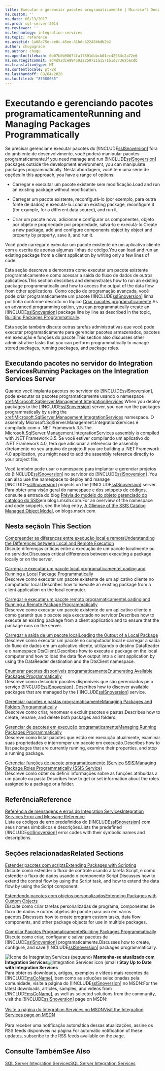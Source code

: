 ```yaml
---
title: Executar e gerenciar pacotes programaticamente | Microsoft Docs
ms.custom: ''
ms.date: 06/13/2017
ms.prod: sql-server-2014
ms.reviewer: ''
ms.technology: integration-services
ms.topic: reference
ms.assetid: 1a08c75e-ce8c-45ee-81bd-32248bbdb2b2
author: chugugrace
ms.author: chugu
ms.openlocfilehash: 0b07b0b98674fa17891dbbcb01ec42934c2a72e6
ms.sourcegitcommit: ad4d92dce894592a259721a1571b1d8736abacdb
ms.translationtype: MT
ms.contentlocale: pt-BR
ms.lasthandoff: 08/04/2020
ms.locfileid: "87680035"
---
```

# <a name="running-and-managing-packages-programmatically"></a><span data-ttu-id="935a8-102">Executando e gerenciando pacotes programaticamente</span><span class="sxs-lookup"><span data-stu-id="935a8-102">Running and Managing Packages Programmatically</span></span>
  <span data-ttu-id="935a8-103">Se precisar gerenciar e executar pacotes do [!INCLUDE[ssISnoversion](../../includes/ssisnoversion-md.md)] fora do ambiente de desenvolvimento, você poderá manipular pacotes programaticamente.</span><span class="sxs-lookup"><span data-stu-id="935a8-103">If you need manage and run [!INCLUDE[ssISnoversion](../../includes/ssisnoversion-md.md)] packages outside the development environment, you can manipulate packages programmatically.</span></span> <span data-ttu-id="935a8-104">Nesta abordagem, você tem uma série de opções:</span><span class="sxs-lookup"><span data-stu-id="935a8-104">In this approach, you have a range of options:</span></span>  
  
-   <span data-ttu-id="935a8-105">Carregar e executar um pacote existente sem modificação.</span><span class="sxs-lookup"><span data-stu-id="935a8-105">Load and run an existing package without modification.</span></span>  
  
-   <span data-ttu-id="935a8-106">Carregar um pacote existente, reconfigurá-lo (por exemplo, para outra fonte de dados) e executá-lo.</span><span class="sxs-lookup"><span data-stu-id="935a8-106">Load an existing package, reconfigure it (for example, for a different data source), and run it.</span></span>  
  
-   <span data-ttu-id="935a8-107">Criar um pacote novo, adicionar e configurar os componentes, objeto por objeto e propriedade por propriedade, salvá-lo e executá-lo.</span><span class="sxs-lookup"><span data-stu-id="935a8-107">Create a new package, add and configure components object by object and property by property, save it, and run it.</span></span>  
  
 <span data-ttu-id="935a8-108">Você pode carregar e executar um pacote existente de um aplicativo cliente com a escrita de apenas algumas linhas de código.</span><span class="sxs-lookup"><span data-stu-id="935a8-108">You can load and run an existing package from a client application by writing only a few lines of code.</span></span>  
  
 <span data-ttu-id="935a8-109">Esta seção descreve e demonstra como executar um pacote existente programaticamente e como acessar a saída do fluxo de dados de outros aplicativos.</span><span class="sxs-lookup"><span data-stu-id="935a8-109">This section describes and demonstrates how to run an existing package programmatically and how to access the output of the data flow from other applications.</span></span> <span data-ttu-id="935a8-110">Como opção de programação avançada, você pode criar programaticamente um pacote [!INCLUDE[ssISnoversion](../../includes/ssisnoversion-md.md)] linha por linha conforme descrito no tópico [Criar pacotes programaticamente](../building-packages-programmatically/building-packages-programmatically.md).</span><span class="sxs-lookup"><span data-stu-id="935a8-110">As an advanced programming option, you can programmatically create an [!INCLUDE[ssISnoversion](../../includes/ssisnoversion-md.md)] package line by line as described in the topic, [Building Packages Programmatically](../building-packages-programmatically/building-packages-programmatically.md).</span></span>  
  
 <span data-ttu-id="935a8-111">Esta seção também discute outras tarefas administrativas que você pode executar programaticamente para gerenciar pacotes armazenados, pacotes em execução e funções do pacote.</span><span class="sxs-lookup"><span data-stu-id="935a8-111">This section also discusses other administrative tasks that you can perform programmatically to manage stored packages, running packages, and package roles.</span></span>  
  
## <a name="running-packages-on-the-integration-services-server"></a><span data-ttu-id="935a8-112">Executando pacotes no servidor do Integration Services</span><span class="sxs-lookup"><span data-stu-id="935a8-112">Running Packages on the Integration Services Server</span></span>  
 <span data-ttu-id="935a8-113">Quando você implanta pacotes no servidor do [!INCLUDE[ssISnoversion](../../includes/ssisnoversion-md.md)], pode executar os pacotes programaticamente usando o namespace <xref:Microsoft.SqlServer.Management.IntegrationServices>.</span><span class="sxs-lookup"><span data-stu-id="935a8-113">When you deploy packages to the [!INCLUDE[ssISnoversion](../../includes/ssisnoversion-md.md)] server, you can run the packages programmatically by using the <xref:Microsoft.SqlServer.Management.IntegrationServices> namespace.</span></span> <span data-ttu-id="935a8-114">O assembly Microsoft.SqlServer.Management.IntegrationServices é compilado com o .NET Framework 3.5.</span><span class="sxs-lookup"><span data-stu-id="935a8-114">The Microsoft.SqlServer.Management.IntegrationServices assembly is compiled with .NET Framework 3.5.</span></span> <span data-ttu-id="935a8-115">Se você estiver compilando um aplicativo do .NET Framework 4.0, terá que adicionar a referência de assembly diretamente no seu arquivo de projeto.</span><span class="sxs-lookup"><span data-stu-id="935a8-115">If you are building a .NET Framework 4.0 application, you might need to add the assembly reference directly to your project file.</span></span>  
  
 <span data-ttu-id="935a8-116">Você também pode usar o namespace para implantar e gerenciar projetos do [!INCLUDE[ssISnoversion](../../includes/ssisnoversion-md.md)] no servidor do [!INCLUDE[ssISnoversion](../../includes/ssisnoversion-md.md)] .</span><span class="sxs-lookup"><span data-stu-id="935a8-116">You can also use the namespace to deploy and manage [!INCLUDE[ssISnoversion](../../includes/ssisnoversion-md.md)] projects on the [!INCLUDE[ssISnoversion](../../includes/ssisnoversion-md.md)] server.</span></span> <span data-ttu-id="935a8-117">Para obter uma visão geral do namespace e dos snippets de códigos, consulte a entrada do blog [Prévia do modelo do objeto gerenciado do catálogo do SSIS](https://techcommunity.microsoft.com/t5/sql-server-integration-services/a-glimpse-of-the-ssis-catalog-managed-object-model/ba-p/387892)em blogs.msdn.com.</span><span class="sxs-lookup"><span data-stu-id="935a8-117">For an overview of the namespace and code snippets, see the blog entry, [A Glimpse of the SSIS Catalog Managed Object Model](https://techcommunity.microsoft.com/t5/sql-server-integration-services/a-glimpse-of-the-ssis-catalog-managed-object-model/ba-p/387892), on blogs.msdn.com.</span></span>  
  
## <a name="in-this-section"></a><span data-ttu-id="935a8-118">Nesta seção</span><span class="sxs-lookup"><span data-stu-id="935a8-118">In This Section</span></span>  
 [<span data-ttu-id="935a8-119">Compreender as diferenças entre execução local e remota</span><span class="sxs-lookup"><span data-stu-id="935a8-119">Understanding the Differences between Local and Remote Execution</span></span>](../run-manage-packages-programmatically/understanding-the-differences-between-local-and-remote-execution.md)  
 <span data-ttu-id="935a8-120">Discute diferenças críticas entre a execução de um pacote localmente ou no servidor.</span><span class="sxs-lookup"><span data-stu-id="935a8-120">Discusses critical differences between executing a package locally or on the server.</span></span>  
  
 [<span data-ttu-id="935a8-121">Carregar e executar um pacote local programaticamente</span><span class="sxs-lookup"><span data-stu-id="935a8-121">Loading and Running a Local Package Programmatically</span></span>](../run-manage-packages-programmatically/loading-and-running-a-local-package-programmatically.md)  
 <span data-ttu-id="935a8-122">Descreve como executar um pacote existente de um aplicativo cliente no computador local.</span><span class="sxs-lookup"><span data-stu-id="935a8-122">Describes how to execute an existing package from a client application on the local computer.</span></span>  
  
 [<span data-ttu-id="935a8-123">Carregar e executar um pacote remoto programaticamente</span><span class="sxs-lookup"><span data-stu-id="935a8-123">Loading and Running a Remote Package Programmatically</span></span>](../run-manage-packages-programmatically/loading-and-running-a-remote-package-programmatically.md)  
 <span data-ttu-id="935a8-124">Descreve como executar um pacote existente de um aplicativo cliente e como garantir que o pacote seja executado no servidor.</span><span class="sxs-lookup"><span data-stu-id="935a8-124">Describes how to execute an existing package from a client application and to ensure that the package runs on the server.</span></span>  
  
 [<span data-ttu-id="935a8-125">Carregar a saída de um pacote local</span><span class="sxs-lookup"><span data-stu-id="935a8-125">Loading the Output of a Local Package</span></span>](../run-manage-packages-programmatically/loading-the-output-of-a-local-package.md)  
 <span data-ttu-id="935a8-126">Descreve como executar um pacote no computador local e carregar a saída do fluxo de dados em um aplicativo cliente, utilizando o destino DataReader e o namespace DtsClient.</span><span class="sxs-lookup"><span data-stu-id="935a8-126">Describes how to execute a package on the local computer and how to load the data flow output into a client application by using the DataReader destination and the DtsClient namespace.</span></span>  
  
 [<span data-ttu-id="935a8-127">Enumerar pacotes disponíveis programaticamente</span><span class="sxs-lookup"><span data-stu-id="935a8-127">Enumerating Available Packages Programmatically</span></span>](../run-manage-packages-programmatically/enumerating-available-packages-programmatically.md)  
 <span data-ttu-id="935a8-128">Descreve como descobrir pacotes disponíveis que são gerenciados pelo serviço [!INCLUDE[ssISnoversion](../../includes/ssisnoversion-md.md)] .</span><span class="sxs-lookup"><span data-stu-id="935a8-128">Describes how to discover available packages that are managed by the [!INCLUDE[ssISnoversion](../../includes/ssisnoversion-md.md)] service.</span></span>  
  
 [<span data-ttu-id="935a8-129">Gerenciar pacotes e pastas programaticamente</span><span class="sxs-lookup"><span data-stu-id="935a8-129">Managing Packages and Folders Programmatically</span></span>](../run-manage-packages-programmatically/managing-packages-and-folders-programmatically.md)  
 <span data-ttu-id="935a8-130">Descreve como criar, renomear e excluir pacotes e pastas.</span><span class="sxs-lookup"><span data-stu-id="935a8-130">Describes how to create, rename, and delete both packages and folders.</span></span>  
  
 [<span data-ttu-id="935a8-131">Gerenciar de pacotes em execução programaticamente</span><span class="sxs-lookup"><span data-stu-id="935a8-131">Managing Running Packages Programmatically</span></span>](../run-manage-packages-programmatically/managing-running-packages-programmatically.md)  
 <span data-ttu-id="935a8-132">Descreve como listar pacotes que estão em execução atualmente, examinar suas propriedades e interromper um pacote em execução.</span><span class="sxs-lookup"><span data-stu-id="935a8-132">Describes how to list packages that are currently running, examine their properties, and stop a running package.</span></span>  
  
 [<span data-ttu-id="935a8-133">Gerenciar funções de pacote programaticamente &#40;Serviço SSIS&#41;</span><span class="sxs-lookup"><span data-stu-id="935a8-133">Managing Package Roles Programmatically &#40;SSIS Service&#41;</span></span>](../run-manage-packages-programmatically/managing-package-roles-programmatically-ssis-service.md)  
 <span data-ttu-id="935a8-134">Descreve como obter ou definir informações sobre as funções atribuídas a um pacote ou pasta.</span><span class="sxs-lookup"><span data-stu-id="935a8-134">Describes how to get or set information about the roles assigned to a package or a folder.</span></span>  
  
## <a name="reference"></a><span data-ttu-id="935a8-135">Referência</span><span class="sxs-lookup"><span data-stu-id="935a8-135">Reference</span></span>  
 [<span data-ttu-id="935a8-136">Referência de mensagens e erros do Integration Services</span><span class="sxs-lookup"><span data-stu-id="935a8-136">Integration Services Error and Message Reference</span></span>](../integration-services-error-and-message-reference.md)  
 <span data-ttu-id="935a8-137">Lista os códigos de erro predefinidos do [!INCLUDE[ssISnoversion](../../includes/ssisnoversion-md.md)] com seus nomes simbólicos e descrições.</span><span class="sxs-lookup"><span data-stu-id="935a8-137">Lists the predefined [!INCLUDE[ssISnoversion](../../includes/ssisnoversion-md.md)] error codes with their symbolic names and descriptions.</span></span>  
  
## <a name="related-sections"></a><span data-ttu-id="935a8-138">Seções relacionadas</span><span class="sxs-lookup"><span data-stu-id="935a8-138">Related Sections</span></span>  
 [<span data-ttu-id="935a8-139">Estender pacotes com scripts</span><span class="sxs-lookup"><span data-stu-id="935a8-139">Extending Packages with Scripting</span></span>](../extending-packages-scripting/extending-packages-with-scripting.md)  
 <span data-ttu-id="935a8-140">Discute como estender o fluxo de controle usando a tarefa Script, e como estender o fluxo de dados usando o componente Script.</span><span class="sxs-lookup"><span data-stu-id="935a8-140">Discusses how to extend the control flow by using the Script task, and how to extend the data flow by using the Script component.</span></span>  
  
 [<span data-ttu-id="935a8-141">Estendendo pacotes com objetos personalizados</span><span class="sxs-lookup"><span data-stu-id="935a8-141">Extending Packages with Custom Objects</span></span>](../extending-packages-custom-objects/extending-packages-with-custom-objects.md)  
 <span data-ttu-id="935a8-142">Discute como criar tarefas personalizadas de programa, componentes de fluxo de dados e outros objetos de pacote para uso em vários pacotes.</span><span class="sxs-lookup"><span data-stu-id="935a8-142">Discusses how to create program custom tasks, data flow components, and other package objects for use in multiple packages.</span></span>  
  
 [<span data-ttu-id="935a8-143">Compilar Pacotes Programaticamente</span><span class="sxs-lookup"><span data-stu-id="935a8-143">Building Packages Programmatically</span></span>](../building-packages-programmatically/building-packages-programmatically.md)  
 <span data-ttu-id="935a8-144">Discute como criar, configurar e salvar pacotes de [!INCLUDE[ssISnoversion](../../includes/ssisnoversion-md.md)] programaticamente.</span><span class="sxs-lookup"><span data-stu-id="935a8-144">Discusses how to create, configure, and save [!INCLUDE[ssISnoversion](../../includes/ssisnoversion-md.md)] packages programmatically.</span></span>  
  
<span data-ttu-id="935a8-145">![Ícone de Integration Services (pequeno)](../media/dts-16.gif "Ícone do Integration Services (pequeno)")  **Mantenha-se atualizado com Integration Services**</span><span class="sxs-lookup"><span data-stu-id="935a8-145">![Integration Services icon (small)](../media/dts-16.gif "Integration Services icon (small)")  **Stay Up to Date with Integration Services**</span></span><br /> <span data-ttu-id="935a8-146">Para obter os downloads, artigos, exemplos e vídeos mais recentes da [!INCLUDE[msCoName](../../includes/msconame-md.md)], bem como as soluções selecionadas pela comunidade, visite a página do [!INCLUDE[ssISnoversion](../../includes/ssisnoversion-md.md)] no MSDN:</span><span class="sxs-lookup"><span data-stu-id="935a8-146">For the latest downloads, articles, samples, and videos from [!INCLUDE[msCoName](../../includes/msconame-md.md)], as well as selected solutions from the community, visit the [!INCLUDE[ssISnoversion](../../includes/ssisnoversion-md.md)] page on MSDN:</span></span><br /><br /> [<span data-ttu-id="935a8-147">Visite a página do Integration Services no MSDN</span><span class="sxs-lookup"><span data-stu-id="935a8-147">Visit the Integration Services page on MSDN</span></span>](https://go.microsoft.com/fwlink/?LinkId=136655)<br /><br /> <span data-ttu-id="935a8-148">Para receber uma notificação automática dessas atualizações, assine os RSS feeds disponíveis na página.</span><span class="sxs-lookup"><span data-stu-id="935a8-148">For automatic notification of these updates, subscribe to the RSS feeds available on the page.</span></span>  
  
## <a name="see-also"></a><span data-ttu-id="935a8-149">Consulte Também</span><span class="sxs-lookup"><span data-stu-id="935a8-149">See Also</span></span>  
 [<span data-ttu-id="935a8-150">SQL Server Integration Services</span><span class="sxs-lookup"><span data-stu-id="935a8-150">SQL Server Integration Services</span></span>](../sql-server-integration-services.md)  
  
  
